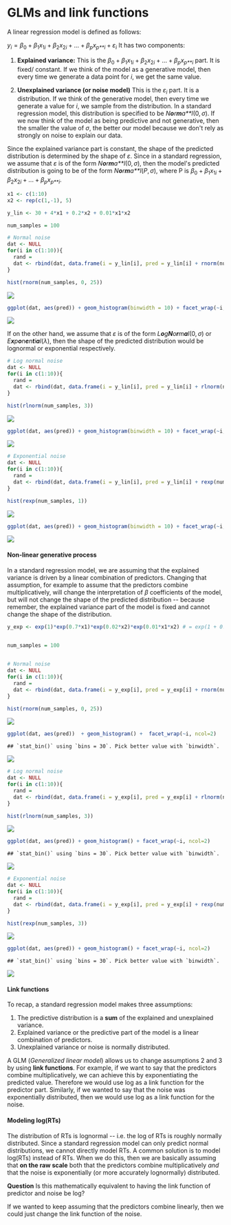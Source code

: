 GLMs and link functions
================

A linear regression model is defined as follows:

*y*<sub>*i*</sub> = *β*<sub>0</sub> + *β*<sub>1</sub>*x*<sub>1*i*</sub> + *β*<sub>2</sub>*x*<sub>2*i*</sub> + ... + *β*<sub>*p*</sub>*x*<sub>*p**i*</sub> + *ε*<sub>*i*</sub>
 It has two components:

1.  **Explained variance:** This is the *β*<sub>0</sub> + *β*<sub>1</sub>*x*<sub>1*i*</sub> + *β*<sub>2</sub>*x*<sub>2*i*</sub> + ... + *β*<sub>*p*</sub>*x*<sub>*p**i*</sub> part. It is fixed/ constant. If we think of the model as a generative model, then every time we generate a data point for *i*, we get the same value.

2.  **Unexplained variance (or noise model)** This is the *ε*<sub>*i*</sub> part. It is a distribution. If we think of the generative model, then every time we generate a value for *i*, we sample from the distribution. In a standard regression model, this distribution is specified to be *N**o**r**m**a**l*(0, *σ*). If we now think of the model as being predictive and not generative, then the smaller the value of *σ*, the better our model because we don't rely as strongly on noise to explain our data.

Since the explained variance part is constant, the shape of the predicted distribution is determined by the shape of *ε*. Since in a standard regression, we assume that *ε* is of the form *N**o**r**m**a**l*(0, *σ*), then the model's predicted distribution is going to be of the form *N**o**r**m**a**l*(*P*, *σ*), where P is *β*<sub>0</sub> + *β*<sub>1</sub>*x*<sub>1*i*</sub> + *β*<sub>2</sub>*x*<sub>2*i*</sub> + ... + *β*<sub>*p*</sub>*x*<sub>*p**i*</sub>.

``` r
x1 <- c(1:10)
x2 <- rep(c(1,-1), 5)

y_lin <- 30 + 4*x1 + 0.2*x2 + 0.01*x1*x2 

num_samples = 100

# Normal noise
dat <- NULL
for(i in c(1:10)){
  rand =  
  dat <- rbind(dat, data.frame(i = y_lin[i], pred = y_lin[i] + rnorm(num_samples, 0, 25)))
}

hist(rnorm(num_samples, 0, 25))
```

![](distributions_files/figure-markdown_github/unnamed-chunk-1-1.png)

``` r
ggplot(dat, aes(pred)) + geom_histogram(binwidth = 10) + facet_wrap(~i, ncol=2)
```

![](distributions_files/figure-markdown_github/unnamed-chunk-1-2.png)

If on the other hand, we assume that *ε* is of the form *L**o**g**N**o**r**m**a**l*(0, *σ*) or *E**x**p**o**n**e**n**t**i**a**l*(*λ*), then the shape of the predicted distribution would be lognormal or exponential respectively.

``` r
# Log normal noise
dat <- NULL
for(i in c(1:10)){
  rand =  
  dat <- rbind(dat, data.frame(i = y_lin[i], pred = y_lin[i] + rlnorm(num_samples, 3)))
}

hist(rlnorm(num_samples, 3))
```

![](distributions_files/figure-markdown_github/unnamed-chunk-2-1.png)

``` r
ggplot(dat, aes(pred)) + geom_histogram(binwidth = 10) + facet_wrap(~i, ncol=2)
```

![](distributions_files/figure-markdown_github/unnamed-chunk-2-2.png)

``` r
# Exponential noise 
dat <- NULL
for(i in c(1:10)){
  rand =  
  dat <- rbind(dat, data.frame(i = y_lin[i], pred = y_lin[i] + rexp(num_samples, 1)))
}

hist(rexp(num_samples, 1))
```

![](distributions_files/figure-markdown_github/unnamed-chunk-2-3.png)

``` r
ggplot(dat, aes(pred)) + geom_histogram(binwidth = 10) + facet_wrap(~i, ncol=2)
```

![](distributions_files/figure-markdown_github/unnamed-chunk-2-4.png)

#### Non-linear generative process

In a standard regression model, we are assuming that the explained variance is driven by a linear combination of predictors. Changing that assumption, for example to assume that the predictors combine multiplicatively, will change the interpretation of *β* coefficients of the model, but will not change the shape of the predicted distribution -- because remember, the explained variance part of the model is fixed and cannot change the shape of the distribution.

``` r
y_exp <- exp(1)*exp(0.7*x1)*exp(0.02*x2)*exp(0.01*x1*x2) # = exp(1 + 0.7*x1 + 0.02*x2 + 0.01*x1*x2)
  

num_samples = 100


# Normal noise
dat <- NULL
for(i in c(1:10)){
  rand =  
  dat <- rbind(dat, data.frame(i = y_exp[i], pred = y_exp[i] + rnorm(num_samples, 0, 40)))
}

hist(rnorm(num_samples, 0, 25))
```

![](distributions_files/figure-markdown_github/unnamed-chunk-3-1.png)

``` r
ggplot(dat, aes(pred))  + geom_histogram() +  facet_wrap(~i, ncol=2)
```

    ## `stat_bin()` using `bins = 30`. Pick better value with `binwidth`.

![](distributions_files/figure-markdown_github/unnamed-chunk-3-2.png)

``` r
# Log normal noise
dat <- NULL
for(i in c(1:10)){
  rand =  
  dat <- rbind(dat, data.frame(i = y_exp[i], pred = y_exp[i] + rlnorm(num_samples, 5)))
}

hist(rlnorm(num_samples, 3))
```

![](distributions_files/figure-markdown_github/unnamed-chunk-3-3.png)

``` r
ggplot(dat, aes(pred)) + geom_histogram() + facet_wrap(~i, ncol=2)
```

    ## `stat_bin()` using `bins = 30`. Pick better value with `binwidth`.

![](distributions_files/figure-markdown_github/unnamed-chunk-3-4.png)

``` r
# Exponential noise 
dat <- NULL
for(i in c(1:10)){
  rand =  
  dat <- rbind(dat, data.frame(i = y_exp[i], pred = y_exp[i] + rexp(num_samples, 1)))
}

hist(rexp(num_samples, 3))
```

![](distributions_files/figure-markdown_github/unnamed-chunk-3-5.png)

``` r
ggplot(dat, aes(pred)) + geom_histogram() + facet_wrap(~i, ncol=2)
```

    ## `stat_bin()` using `bins = 30`. Pick better value with `binwidth`.

![](distributions_files/figure-markdown_github/unnamed-chunk-3-6.png)

#### Link functions

To recap, a standard regression model makes three assumptions:

1.  The predictive distribution is a **sum** of the explained and unexplained variance.
2.  Explained variance or the predictive part of the model is a linear combination of predictors.
3.  Unexplained variance or noise is normally distributed.

A GLM (*Generalized linear model*) allows us to change assumptions 2 and 3 by using **link functions**. For example, if we want to say that the predictors combine multiplicatively, we can achieve this by exponentiating the predicted value. Therefore we would use log as a link function for the predictor part. Similarly, if we wanted to say that the noise was exponentially distributed, then we would use log as a link function for the noise.

#### Modeling log(RTs)

The distribution of RTs is lognormal -- i.e. the log of RTs is roughly normally distributed. Since a standard regression model can only predict normal distributions, we cannot directly model RTs. A common solution is to model log(RTs) instead of RTs. When we do this, then we are basically assuming that **on the raw scale** both that the predictors combine multiplicatively *and* that the noise is exponentially (or more accurately lognormally) distributed.

**Question** Is this mathematically equivalent to having the link function of predictor and noise be log?

If we wanted to keep assuming that the predictors combine linearly, then we could just change the link function of the noise.
